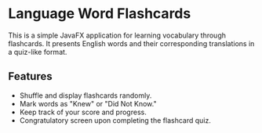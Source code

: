 # Language Word Flashcards

This is a simple JavaFX application for learning vocabulary through flashcards. It presents English words and their corresponding translations in a quiz-like format.

## Features

- Shuffle and display flashcards randomly.
- Mark words as "Knew" or "Did Not Know."
- Keep track of your score and progress.
- Congratulatory screen upon completing the flashcard quiz.

